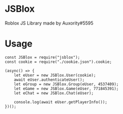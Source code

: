 # JSBlox
Roblox JS Library made by Auxority#5595


# Usage
```JS
const JSBlox = require("jsblox");
const cookie = require("./cookie.json").cookie;

(async() => {
    let eUser = new JSBlox.User(cookie);
    await eUser.authenticateUser();
    let eGroup = new JSBlox.Group(eUser, 4537409);
    let eGame = new JSBlox.Game(eUser, 771845391);
    let eChat = new JSBlox.Chat(eUser);

    console.log(await eUser.getPlayerInfo());
})();
```
